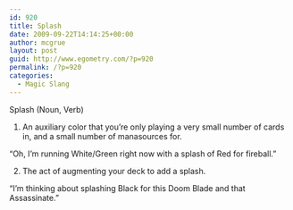 ```yaml
---
id: 920
title: Splash
date: 2009-09-22T14:14:25+00:00
author: mcgrue
layout: post
guid: http://www.egometry.com/?p=920
permalink: /?p=920
categories:
  - Magic Slang
---
```

Splash (Noun, Verb)

1. An auxiliary color that you&#8217;re only playing a very small number of cards in, and a small number of manasources for.

&#8220;Oh, I&#8217;m running White/Green right now with a splash of Red for fireball.&#8221;

2. The act of augmenting your deck to add a splash.

&#8220;I&#8217;m thinking about splashing Black for this Doom Blade and that Assassinate.&#8221;
